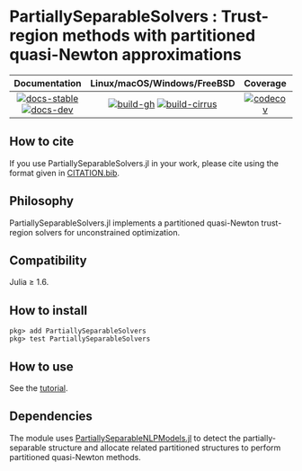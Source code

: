 # PartiallySeparableSolvers : Trust-region methods with partitioned quasi-Newton approximations

| **Documentation** | **Linux/macOS/Windows/FreeBSD** | **Coverage** | **DOI** |
|:-----------------:|:-------------------------------:|:------------:|:-------:|
| [![docs-stable][docs-stable-img]][docs-stable-url] [![docs-dev][docs-dev-img]][docs-dev-url] | [![build-gh][build-gh-img]][build-gh-url] [![build-cirrus][build-cirrus-img]][build-cirrus-url] | [![codecov][codecov-img]][codecov-url] | [![doi][doi-img]][doi-url] |

[docs-stable-img]: https://img.shields.io/badge/docs-stable-blue.svg
[docs-stable-url]: https://JuliaSmoothOptimizers.github.io/PartiallySeparableSolvers.jl/stable
[docs-dev-img]: https://img.shields.io/badge/docs-dev-purple.svg
[docs-dev-url]: https://JuliaSmoothOptimizers.github.io/PartiallySeparableSolvers.jl/dev
[build-gh-img]: https://github.com/JuliaSmoothOptimizers/PartiallySeparableSolvers.jl/workflows/CI/badge.svg?branch=master
[build-gh-url]: https://github.com/JuliaSmoothOptimizers/PartiallySeparableSolvers.jl/actions
[build-cirrus-img]: https://img.shields.io/cirrus/github/JuliaSmoothOptimizers/PartiallySeparableSolvers.jl?logo=Cirrus%20CI
[build-cirrus-url]: https://cirrus-ci.com/github/JuliaSmoothOptimizers/PartiallySeparableSolvers.jl
[codecov-img]: https://codecov.io/gh/JuliaSmoothOptimizers/PartiallySeparableSolvers.jl/branch/master/graph/badge.svg
[codecov-url]: https://app.codecov.io/gh/JuliaSmoothOptimizers/PartiallySeparableSolvers.jl
[doi-img]: https://zenodo.org/badge/267339899.svg
[doi-url]: https://zenodo.org/badge/latestdoi/267339899

## How to cite

If you use PartiallySeparableSolvers.jl in your work, please cite using the format given in [CITATION.bib](CITATION.bib).

## Philosophy
PartiallySeparableSolvers.jl implements a partitioned quasi-Newton trust-region solvers for unconstrained optimization.

## Compatibility
Julia ≥ 1.6.

## How to install
```
pkg> add PartiallySeparableSolvers
pkg> test PartiallySeparableSolvers
```

## How to use 
See the [tutorial](https://JuliaSmoothOptimizers.github.io/PartiallySeparableSolvers.jl/dev/tutorial/).

## Dependencies
The module uses [PartiallySeparableNLPModels.jl](https://github.com/JuliaSmoothOptimizers/PartiallySeparableNLPModels.jl) to detect the partially-separable structure and allocate related partitioned structures to perform partitioned quasi-Newton methods.
